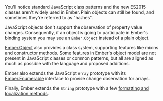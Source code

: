 You'll notice standard JavaScript class patterns and the new ES2015
classes aren't widely used in Ember. Plain objects can still be found,
and sometimes they're referred to as "hashes".

JavaScript objects don't support the observation of property value changes.
Consequently, if an object is going to participate in Ember's binding
system you may see an `Ember.Object` instead of a plain object.

[Ember.Object](https://api.emberjs.com/ember/3.2/modules/@ember%2Fobject) also provides a class system, supporting features like mixins
and constructor methods. Some features in Ember's object model are not present in
JavaScript classes or common patterns, but all are aligned as much as possible
with the language and proposed additions.

Ember also extends the JavaScript `Array` prototype with its
[Ember.Enumerable](https://api.emberjs.com/ember/2.15/classes/Ember.Enumerable) interface to provide change observation for arrays.

Finally, Ember extends the `String` prototype with a few [formatting and
localization methods](https://api.emberjs.com/ember/3.2/classes/String).
